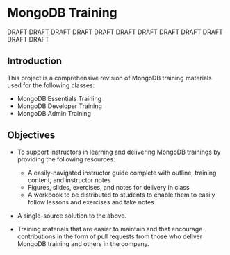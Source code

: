 MongoDB Training
================

DRAFT DRAFT DRAFT DRAFT DRAFT DRAFT DRAFT DRAFT DRAFT DRAFT DRAFT DRAFT


Introduction
------------

This project is a comprehensive revision of MongoDB training materials used for the following classes:

- MongoDB Essentials Training
- MongoDB Developer Training
- MongoDB Admin Training


Objectives
----------

- To support instructors in learning and delivering MongoDB trainings by providing the following resources:

  - A easily-navigated instructor guide complete with outline, training content, and instructor notes
  - Figures, slides, exercises, and notes for delivery in class
  - A workbook to be distributed to students to enable them to easily follow lessons and exercises and take notes.

- A single-source solution to the above.
- Training materials that are easier to maintain and that encourage contributions in the form of pull requests from those who deliver MongoDB training and others in the company.




